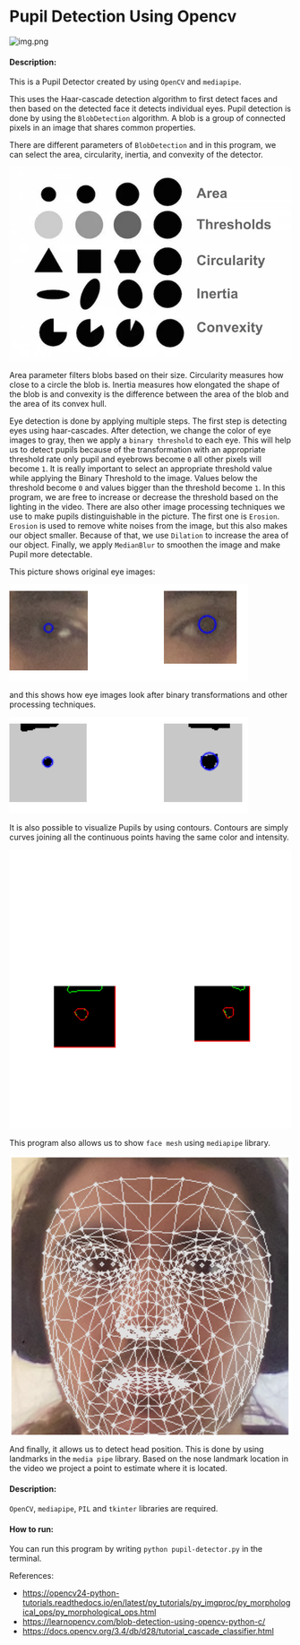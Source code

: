 # Pupil Detection Using Opencv

![img.png](https://github.com/FatihcDeniz/Artifical-Intelligence-and-Machine-Learning-Projects/blob/main/Pupil%20Detector/Images/Screen_Recording_2022-04-03_at_17_33_33_AdobeCreativeCloudExpress.gif)

#### Description:

This is a Pupil Detector created by using `OpenCV` and `mediapipe`.

This uses the Haar-cascade detection algorithm to first detect faces and then
based on the detected face it detects individual eyes. Pupil detection is done by
using the `BlobDetection` algorithm. A blob is a group of connected pixels in an image that shares
common properties. 

There are different parameters of `BlobDetection` and in this program, we can select
the area, circularity, inertia, and convexity of the detector.

![img.png](https://github.com/FatihcDeniz/Artifical-Intelligence-and-Machine-Learning-Projects/blob/main/Pupil%20Detector/Images/BlobTest.webp)

Area parameter filters blobs based on their size. Circularity measures
how close to a circle the blob is. Inertia measures how elongated the shape 
of the blob is and convexity is the difference between the area of the blob and the area of its
convex hull.

Eye detection is done by applying multiple steps. The first step is detecting eyes
using haar-cascades. After detection, we change the color of eye images to gray,
then we apply a `binary threshold` to each eye. This will help us to detect
pupils because of the transformation with an appropriate threshold rate only pupil and eyebrows 
become `0` all other pixels will become `1`. It is really important to select an appropriate
threshold value while applying the Binary Threshold to the image. Values below the threshold become
`0` and values bigger than the threshold become `1`. In this program, we are free to increase or decrease
the threshold based on the lighting in the video. There are also other image processing techniques
we use to make pupils distinguishable in the picture. The first one is `Erosion`. `Erosion` is used to
remove white noises from the image, but this also makes our object smaller. Because of that, we 
use `Dilation` to increase the area of our object. Finally, we apply `MedianBlur` to smoothen the image and make
Pupil more detectable.

This picture shows original eye images:

![image](https://github.com/FatihcDeniz/Artifical-Intelligence-and-Machine-Learning-Projects/blob/main/Pupil%20Detector/Images/Screen%20Shot%202022-04-03%20at%2015.05.53.png)

and this shows how eye images look after binary transformations and other processing techniques.

![](https://github.com/FatihcDeniz/Artifical-Intelligence-and-Machine-Learning-Projects/blob/main/Pupil%20Detector/Images/Screen%20Shot%202022-04-03%20at%2015.06.02.png)

It is also possible to visualize Pupils by using contours. Contours are simply curves joining
all the continuous points having the same color and intensity. 

![](https://github.com/FatihcDeniz/Artifical-Intelligence-and-Machine-Learning-Projects/blob/main/Pupil%20Detector/Images/Screen%20Shot%202022-04-03%20at%2017.02.15.png)

This program also allows us to show `face mesh` using `mediapipe` library. 

![](https://github.com/FatihcDeniz/Artifical-Intelligence-and-Machine-Learning-Projects/blob/main/Pupil%20Detector/Images/Screen%20Shot%202022-04-03%20at%2017.01.52.png)

And finally, it allows us to detect head position. This is done by using
landmarks in the `media pipe` library. Based on the nose landmark location 
in the video we project a point to estimate where it is located.

#### Description:

`OpenCV`, `mediapipe`, `PIL` and `tkinter` libraries are required.

#### How to run:

You can run this program by writing `python pupil-detector.py` in the terminal.

References:
- https://opencv24-python-tutorials.readthedocs.io/en/latest/py_tutorials/py_imgproc/py_morphological_ops/py_morphological_ops.html
- https://learnopencv.com/blob-detection-using-opencv-python-c/
- https://docs.opencv.org/3.4/db/d28/tutorial_cascade_classifier.html
